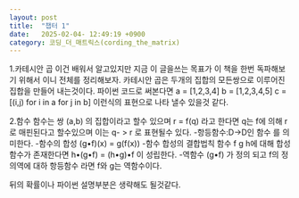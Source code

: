 ```yaml
---
layout: post
title:  "챕터 1"
date:   2025-02-04- 12:49:19 +0900
category: 코딩_더_매트릭스(cording_the_matrix)
---
```

1.카테시안 곱
이건 배워서 알고있지만 지금 이 글을쓰는 목표가 이 책을 한번 독파해보기 위해서 이니 전체를 정리해보자.
카테시안 곱은 두개의 집합의 모든쌍으로 이루어진 집합을 만들어 내는것이다.
파이썬 코드로 써본다면 
a = [1,2,3,4]
b = [1,2,3,4,5]
c = [(i,j) for i in a for j in b]
이런식의 표현으로 나타 낼수 있을것 같다.

2.함수
함수는 쌍 (a,b) 의 집합이라고 할수 있으며 
r = f(q) 라고 한다면 q는 f에 의해 r로 매핀된다고 할수있으며 이는 q- > r 로 표현될수 있다.
-항등함수:D->D인 함수 를 의미한다.
-함수의 합성 (g•f)(x) = g(f(x))
-함수 합성의 결합법칙 함수 f g h에 대해 합성 함수가 존재한다면 
 h•(g•f) = (h•g)•f 이 성립한다.
-역함수
(g•f) 가 정의 되고 f의 정의역에 대하 항등함수 라면 f와 g는 역함수이다.

뒤의 확률이나 파이썬 설명부분은 생략해도 될것같다. 
